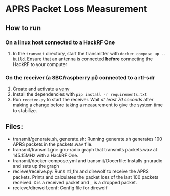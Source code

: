 # APRS Packet Loss Measurement

## How to run
### On a linux host connected to a HackRF One
1. In the `transmit` directory, start the transmitter with `docker compose up --build`. Ensure that an antenna is connected **before** connecting the HackRF to your computer

### On the receiver (a SBC/raspberry pi) connected to a rtl-sdr
1. Create and activate a [venv](https://docs.python.org/3/tutorial/venv.html)
2. Install the dependencies with `pip install -r requirements.txt`
2. Run `receive.py` to start the receiver. Wait *at least 70 seconds* after making a change before taking a measurement to give the system time to stabilize.

## Files:
- transmit/generate.sh, generate.sh: Running generate.sh generates 100 APRS packets in the packets.wav file.
- transmit/transmit.grc: gnu-radio graph that transmits packets.wav at 145.15MHz with a HackRF One.
- transmit/docker-compose.yml and transmit/Docerfile: Installs gnuradio and sets up the graph
- recieve/receive.py: Runs rtl_fm and direwolf to receive the APRS packets. Prints and calculates the packet loss of the last 100 packets received. `X` is a received packet and `_` is a dropped packet.
- recieve/direwolf.conf: Config file for direwolf

